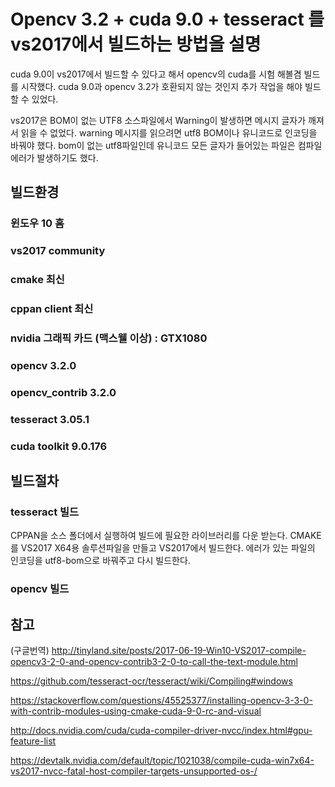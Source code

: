 # Opencv 3.2 + cuda 9.0 + tesseract 를 vs2017에서 빌드하는 방법을 설명

cuda 9.0이 vs2017에서 빌드할 수 있다고 해서 opencv의 cuda를 시험 해볼겸 빌드를 시작했다.
cuda 9.0과 opencv 3.2가 호환되지 않는 것인지 추가 작업을 해야 빌드할 수 있었다. 

vs2017은 BOM이 없는 UTF8 소스파일에서 Warning이 발생하면 메시지 글자가 깨져서 읽을 수 없었다. warning 메시지를 읽으려면
utf8 BOM이나 유니코드로 인코딩을 바꿔야 했다. bom이 없는 utf8파일인데 유니코드 모든 글자가 들어있는 파일은 컴파일 에러가 발생하기도 했다. 

## 빌드환경

### 윈도우 10 홈
### vs2017 community
### cmake 최신
### cppan client 최신
### nvidia 그래픽 카드 (맥스웰 이상) : GTX1080
### opencv 3.2.0
### opencv_contrib 3.2.0
### tesseract 3.05.1
### cuda toolkit 9.0.176

## 빌드절차

### tesseract 빌드
CPPAN을 소스 폴더에서 실행하여 빌드에 필요한 라이브러리를 다운 받는다.
CMAKE를  VS2017 X64용 솔루션파일을 만들고
VS2017에서 빌드한다. 에러가 있는 파일의 인코딩을 utf8-bom으로 바꿔주고 다시 빌드한다.

### opencv 빌드

## 참고

(구글번역) http://tinyland.site/posts/2017-06-19-Win10-VS2017-compile-opencv3-2-0-and-opencv-contrib3-2-0-to-call-the-text-module.html

https://github.com/tesseract-ocr/tesseract/wiki/Compiling#windows

https://stackoverflow.com/questions/45525377/installing-opencv-3-3-0-with-contrib-modules-using-cmake-cuda-9-0-rc-and-visual

http://docs.nvidia.com/cuda/cuda-compiler-driver-nvcc/index.html#gpu-feature-list

https://devtalk.nvidia.com/default/topic/1021038/compile-cuda-win7x64-vs2017-nvcc-fatal-host-compiler-targets-unsupported-os-/

 

